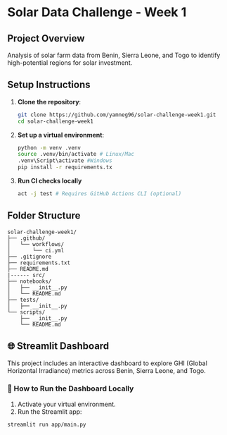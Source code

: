 # Solar Data Challenge - Week 1

## Project Overview

Analysis of solar farm data from Benin, Sierra Leone, and Togo to identify high-potential regions for solar investment.

## Setup Instructions

1. **Clone the repository**:
   ```bash
   git clone https://github.com/yamneg96/solar-challenge-week1.git
   cd solar-challenge-week1
   ```
2. **Set up a virtual environment**:

   ```bash
   python -m venv .venv
   source .venv/bin/activate # Linux/Mac
   .venv\Script\activate #Windows
   pip install -r requirements.tx
   ```

3. **Run CI checks locally**
   ```bash
   act -j test # Requires GitHub Actions CLI (optional)
   ```

## Folder Structure

```
solar-challenge-week1/
├── .github/
│   └── workflows/
│       └── ci.yml
├── .gitignore
├── requirements.txt
├── README.md
|------ src/
├── notebooks/
│   ├── __init__.py
│   └── README.md
├── tests/
│   ├── __init__.py
└── scripts/
    ├── __init__.py
    └── README.md
```

## 🌐 Streamlit Dashboard

This project includes an interactive dashboard to explore GHI (Global Horizontal Irradiance) metrics across Benin, Sierra Leone, and Togo.

### 🔧 How to Run the Dashboard Locally

1. Activate your virtual environment.
2. Run the Streamlit app:

```bash
streamlit run app/main.py
```
